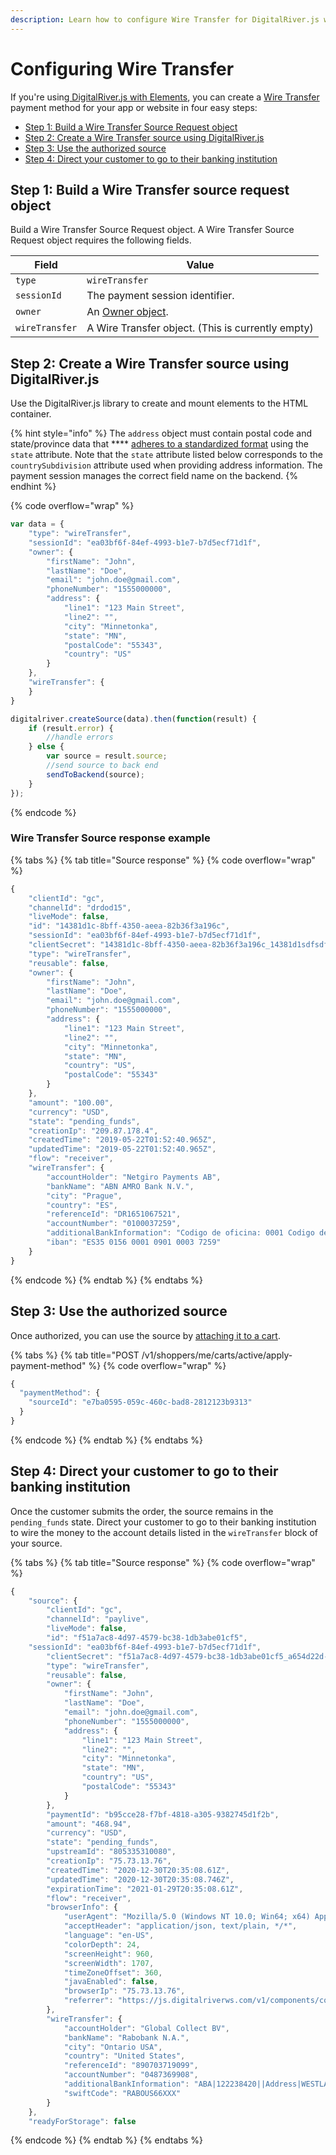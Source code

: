 ```yaml
---
description: Learn how to configure Wire Transfer for DigitalRiver.js with Elements.
---
```


# Configuring Wire Transfer

If you're using[ DigitalRiver.js with Elements](../), you can create a [Wire Transfer](../../../supported-payment-methods/wire-transfer.md) payment method for your app or website in four easy steps:

* [Step 1: Build a Wire Transfer Source Request object](wire-transfer.md#step-1-build-a-wire-transfer-source-request-object)
* [Step 2: Create a Wire Transfer source using DigitalRiver.js](wire-transfer.md#step-2-create-a-wire-transfer-source-using-digitalriver-js)
* [Step 3: Use the authorized source](wire-transfer.md#step-3-use-the-authorized-source)
* [Step 4: Direct your customer to go to their banking institution](wire-transfer.md#step-4-direct-your-customer-to-go-to-their-banking-institution)

## Step 1: Build a Wire Transfer source request object

Build a Wire Transfer Source Request object. A Wire Transfer Source Request object requires the following fields.

| Field          | Value                                                      |
| -------------- | ---------------------------------------------------------- |
| `type`         | `wireTransfer`                                             |
| `sessionId`    | The payment session identifier.                            |
| `owner`        | An [Owner object](common-payment-objects.md#owner-object). |
| `wireTransfer` | A Wire Transfer object. (This is currently empty)          |

## Step 2: Create a Wire Transfer source using DigitalRiver.js

Use the DigitalRiver.js library to create and mount elements to the HTML container.

{% hint style="info" %}
The `address` object must contain postal code and state/province data that **** [adheres to a standardized format](../../../../shopper-apis/cart/creating-or-updating-a-cart/providing-address-information.md) using the `state` attribute. Note that the `state` attribute listed below corresponds to the `countrySubdivision` attribute used when providing address information. The payment session manages the correct field name on the backend.
{% endhint %}

{% code overflow="wrap" %}
```javascript
var data = {
    "type": "wireTransfer",
    "sessionId": "ea03bf6f-84ef-4993-b1e7-b7d5ecf71d1f",
    "owner": {
        "firstName": "John",
        "lastName": "Doe",
        "email": "john.doe@gmail.com",
        "phoneNumber": "1555000000",
        "address": {
            "line1": "123 Main Street",
            "line2": "",
            "city": "Minnetonka",
            "state": "MN",
            "postalCode": "55343",
            "country": "US"
        }
    },
    "wireTransfer": {
    }
}

digitalriver.createSource(data).then(function(result) {
    if (result.error) {
        //handle errors
    } else {
        var source = result.source;
        //send source to back end
        sendToBackend(source);
    }
});
```
{% endcode %}

### Wire Transfer Source response example

{% tabs %}
{% tab title="Source response" %}
{% code overflow="wrap" %}
```javascript
{
    "clientId": "gc",
    "channelId": "drdod15",
    "liveMode": false,
    "id": "14381d1c-8bff-4350-aeea-82b36f3a196c",
    "sessionId": "ea03bf6f-84ef-4993-b1e7-b7d5ecf71d1f",    
    "clientSecret": "14381d1c-8bff-4350-aeea-82b36f3a196c_14381d1sdfsdfc-8bff-4350-aeea-82b36f3a196c",
    "type": "wireTransfer",
    "reusable": false,
    "owner": {
        "firstName": "John",
        "lastName": "Doe",
        "email": "john.doe@gmail.com",
        "phoneNumber": "1555000000",
        "address": {
            "line1": "123 Main Street",
            "line2": "",
            "city": "Minnetonka",
            "state": "MN",
            "country": "US",
            "postalCode": "55343"
        }
    },
    "amount": "100.00",
    "currency": "USD",
    "state": "pending_funds",
    "creationIp": "209.87.178.4",
    "createdTime": "2019-05-22T01:52:40.965Z",
    "updatedTime": "2019-05-22T01:52:40.965Z",
    "flow": "receiver",
    "wireTransfer": {
        "accountHolder": "Netgiro Payments AB",
        "bankName": "ABN AMRO Bank N.V.",
        "city": "Prague",
        "country": "ES",
        "referenceId": "DR1651067521",
        "accountNumber": "0100037259",
        "additionalBankInformation": "Codigo de oficina: 0001 Codigo de entidad: 0156 Digitos de control: 09",
        "iban": "ES35 0156 0001 0901 0003 7259"
    }
}
```
{% endcode %}
{% endtab %}
{% endtabs %}

## Step 3: Use the authorized source

Once authorized, you can use the source by [attaching it to a cart](../../../sources/#attaching-a-payment-method-to-an-order-or-cart).

{% tabs %}
{% tab title="POST /v1/shoppers/me/carts/active/apply-payment-method" %}
{% code overflow="wrap" %}
```javascript
{
  "paymentMethod": {
    "sourceId": "e7ba0595-059c-460c-bad8-2812123b9313"
  }
}
```
{% endcode %}
{% endtab %}
{% endtabs %}

## Step 4: Direct your customer to go to their banking institution

Once the customer submits the order, the source remains in the `pending_funds` state. Direct your customer to go to their banking institution to wire the money to the account details listed in the `wireTransfer` block of your source.&#x20;

{% tabs %}
{% tab title="Source response" %}
{% code overflow="wrap" %}
```javascript
{
	"source": {
		"clientId": "gc",
		"channelId": "paylive",
		"liveMode": false,
		"id": "f51a7ac8-4d97-4579-bc38-1db3abe01cf5",
    "sessionId": "ea03bf6f-84ef-4993-b1e7-b7d5ecf71d1f",		
		"clientSecret": "f51a7ac8-4d97-4579-bc38-1db3abe01cf5_a654d22d-cdb3-4ad2-9f00-7b316cab6595",
		"type": "wireTransfer",
		"reusable": false,
		"owner": {
			"firstName": "John",
			"lastName": "Doe",
			"email": "john.doe@gmail.com",
			"phoneNumber": "1555000000",
			"address": {
				"line1": "123 Main Street",
				"line2": "",
				"city": "Minnetonka",
				"state": "MN",
				"country": "US",
				"postalCode": "55343"
			}
		},
		"paymentId": "b95cce28-f7bf-4818-a305-9382745d1f2b",
		"amount": "468.94",
		"currency": "USD",
		"state": "pending_funds",
		"upstreamId": "805335310080",
		"creationIp": "75.73.13.76",
		"createdTime": "2020-12-30T20:35:08.61Z",
		"updatedTime": "2020-12-30T20:35:08.746Z",
		"expirationTime": "2021-01-29T20:35:08.61Z",
		"flow": "receiver",
		"browserInfo": {
			"userAgent": "Mozilla/5.0 (Windows NT 10.0; Win64; x64) AppleWebKit/537.36 (KHTML, like Gecko) Chrome/87.0.4280.88 Safari/537.36",
			"acceptHeader": "application/json, text/plain, */*",
			"language": "en-US",
			"colorDepth": 24,
			"screenHeight": 960,
			"screenWidth": 1707,
			"timeZoneOffset": 360,
			"javaEnabled": false,
			"browserIp": "75.73.13.76",
			"referrer": "https://js.digitalriverws.com/v1/components/controller/controller.html?componentId=controller-89303efc-de83-41b7-a892-c6c631c2ff49"
		},
		"wireTransfer": {
			"accountHolder": "Global Collect BV",
			"bankName": "Rabobank N.A.",
			"city": "Ontario USA",
			"country": "United States",
			"referenceId": "890703719099",
			"accountNumber": "0487369908",
			"additionalBankInformation": "ABA|122238420||Address|WESTLAKE VILLAGE, 2663 TOWNSGATE RD",
			"swiftCode": "RABOUS66XXX"
		}
	},
	"readyForStorage": false
```
{% endcode %}
{% endtab %}
{% endtabs %}
